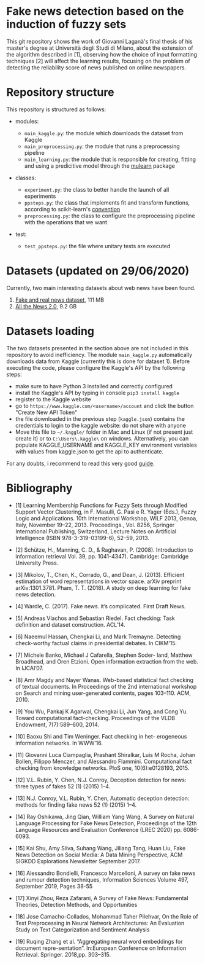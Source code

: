 # Fake news detection based on the induction of fuzzy sets
This git repository shows the work of Giovanni Laganà's final thesis of his master's degree at Università degli Studi di Milano, about the extension of the algorithm described in [1], observing how the choice of input formatting techniques [2] will affect the learning results, focusing on the problem of detecting the reliability score of news published on online newspapers.

# Repository structure
This repository is structured as follows:
- modules:
    * ```main_kaggle.py```: the module which downloads the dataset from Kaggle
    * ```main_preprocessing.py```: the module that runs a preprocessing pipeline
    * ```main_learning.py```: the module that is responsible for creating, fitting and using a predicitive model through the [mulearn](https://github.com/dariomalchiodi/mulearn) package

- classes:
    * ```experiment.py```: the class to better handle the launch of all experiments
    * ```ppsteps.py```: the class that implements fit and transform functions, according to scikit-learn's [convention](https://scikit-learn.org/stable/developers/develop.html)
    * ```preprocessing.py```: the class to configure the preprocessing pipeline with the operations that we want 

- test:
    * ```test_ppsteps.py```: the file where unitary tests are executed


# Datasets (updated on 29/06/2020)
Currently, two main interesting datasets about web news have been found.
1. [Fake and real news dataset](https://www.kaggle.com/clmentbisaillon/fake-and-real-news-dataset?select=Fake.csv), 111 MB
2. [All the News 2.0](https://components.one/datasets/all-the-news-2-news-articles-dataset/), 9.2 GB 
# Datasets loading
The two datasets presented in the section above are not included in this repository to avoid inefficiency.
The module ```main_kaggle.py``` automatically downloads data from Kaggle (currently this is done for dataset 1). 
Before executing the code, please configure the Kaggle's API by the following steps:

* make sure to have Python 3 installed and correctly configured
* install the Kaggle's API by typing in console ```pip3 install kaggle```
* register to the Kaggle website
* go to ```https://www.kaggle.com/<username>/account``` and click the button "Create New API Token"
* the file downloaded in the previous step (```kaggle.json```) contains the credentials to login to the kaggle website: do not share with anyone
* Move this file to ```~/.kaggle/``` folder in Mac and Linux (if not present just create it) or to ```C:\Users\.kaggle\``` on windows.
Alternatively, you can populate KAGGLE_USERNAME and KAGGLE_KEY environment variables with values from kaggle.json to get the api to authenticate.

For any doubts, i recommend to read this very good [guide](https://technowhisp.com/kaggle-api-python-documentation/).

# Bibliography
* [1] Learning Membership Functions for Fuzzy Sets through Modified Support Vector Clustering,
in F. Masulli, G. Pasi e R. Yager (Eds.), Fuzzy Logic and Applications. 10th International Workshop,
WILF 2013, Genoa, Italy, November 19–22, 2013. Proceedings., Vol. 8256, Springer International
Publishing, Switzerland, Lecture Notes on Artificial Intelligence (ISBN 978-3-319-03199-6), 52–59, 2013.  

* [2] Schütze, H., Manning, C. D., & Raghavan, P. (2008). Introduction to information retrieval 
Vol. 39, pp. 1041-4347). Cambridge: Cambridge University Press.  

* [3] Mikolov, T., Chen, K., Corrado, G., and Dean, J. (2013). Efficient estimation of word representations in vector space. arXiv preprint arXiv:1301.3781.
 Pham, T. T. (2018). A study on deep learning for fake news detection.  

* [4] Wardle, C. (2017). Fake news. it’s complicated. First Draft News.  

* [5] Andreas Vlachos and Sebastian Riedel. Fact checking: Task definition and dataset construction. ACL’14.  

* [6] Naeemul Hassan, Chengkai Li, and Mark Tremayne. Detecting check-worthy factual claims in presidential debates. In CIKM’15.  

* [7] Michele Banko, Michael J Cafarella, Stephen Soder- land, Matthew Broadhead, and Oren Etzioni. Open information extraction from the web. In IJCAI’07.  

* [8] Amr Magdy and Nayer Wanas. Web-based statistical fact checking of textual documents. In Proceedings of the 2nd international workshop on Search and mining user-generated contents, pages 103–110. ACM, 2010.  

* [9] You Wu, Pankaj K Agarwal, Chengkai Li, Jun Yang, and Cong Yu. Toward computational fact-checking. Proceedings of the VLDB Endowment, 7(7):589–600, 2014.  

* [10] Baoxu Shi and Tim Weninger. Fact checking in het- erogeneous information networks. In WWW’16.    

* [11] Giovanni Luca Ciampaglia, Prashant Shiralkar, Luis M Rocha, Johan Bollen, Filippo Menczer, and Alessandro Flammini. Computational fact checking from knowledge networks. PloS one, 10(6):e0128193, 2015.  

* [12] V.L. Rubin, Y. Chen, N.J. Conroy, Deception detection for news: three types of fakes 52 (1) (2015) 1–4.  

* [13] N.J. Conroy, V.L. Rubin, Y. Chen, Automatic deception detection: methods for finding fake news 52 (1) (2015) 1–4.  

* [14] Ray Oshikawa, Jing Qian, William Yang Wang, A Survey on Natural Language Processing for Fake News Detection, Proceedings of the 12th Language Resources and Evaluation Conference (LREC 2020) pp. 6086-6093.  

* [15] Kai Shu, Amy Sliva, Suhang  Wang, Jiliang  Tang, Huan Liu, Fake News Detection on Social Media: A Data Mining Perspective, ACM SIGKDD Explorations Newsletter September 2017.  

* [16] Alessandro Bondielli, Francesco Marcelloni, A survey on fake news and rumour detection techniques, Information Sciences
 Volume 497, September 2019, Pages 38-55   

* [17] Xinyi Zhou, Reza Zafarani, A Survey of Fake News: Fundamental Theories, Detection Methods, and Opportunities   

* [18] Jose Camacho-Collados, Mohammad Taher Pilehvar, On the Role of Text Preprocessing in Neural Network Architectures: An Evaluation Study on Text Categorization and Sentiment Analysis

* [19] Ruqing Zhang et al. “Aggregating neural word embeddings for document repre-sentation”. In:European Conference on Information Retrieval. Springer. 2018,pp. 303–315.
